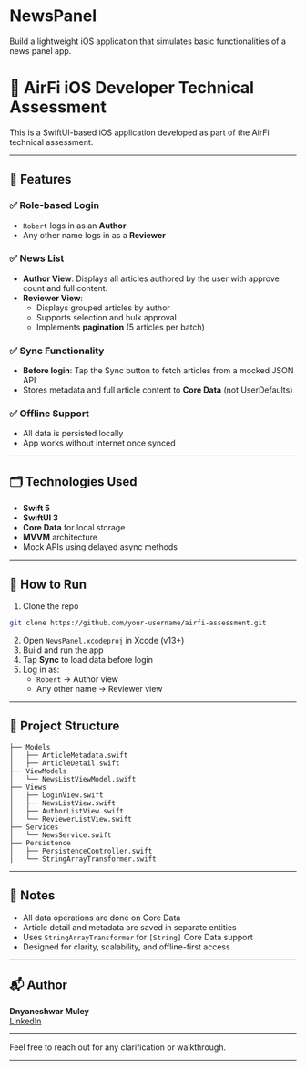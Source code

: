 # NewsPanel
Build a lightweight iOS application that simulates basic functionalities of a news panel app.

# 📱 AirFi iOS Developer Technical Assessment

This is a SwiftUI-based iOS application developed as part of the AirFi technical assessment.

---

## 🚀 Features

### ✅ Role-based Login
- `Robert` logs in as an **Author**
- Any other name logs in as a **Reviewer**

### ✅ News List
- **Author View**: Displays all articles authored by the user with approve count and full content.
- **Reviewer View**:
  - Displays grouped articles by author
  - Supports selection and bulk approval
  - Implements **pagination** (5 articles per batch)

### ✅ Sync Functionality
- **Before login**: Tap the Sync button to fetch articles from a mocked JSON API
- Stores metadata and full article content to **Core Data** (not UserDefaults)

### ✅ Offline Support
- All data is persisted locally
- App works without internet once synced

---

## 🗂 Technologies Used
- **Swift 5**
- **SwiftUI 3**
- **Core Data** for local storage
- **MVVM** architecture
- Mock APIs using delayed async methods

---

## 🧪 How to Run
1. Clone the repo
```bash
git clone https://github.com/your-username/airfi-assessment.git
```
2. Open `NewsPanel.xcodeproj` in Xcode (v13+)
3. Build and run the app
4. Tap **Sync** to load data before login
5. Log in as:
   - `Robert` → Author view
   - Any other name → Reviewer view

---

## 🧱 Project Structure
```
├── Models
│   ├── ArticleMetadata.swift
│   ├── ArticleDetail.swift
├── ViewModels
│   └── NewsListViewModel.swift
├── Views
│   ├── LoginView.swift
│   ├── NewsListView.swift
│   ├── AuthorListView.swift
│   └── ReviewerListView.swift
├── Services
│   └── NewsService.swift
├── Persistence
│   ├── PersistenceController.swift
│   └── StringArrayTransformer.swift
```

---

## 📄 Notes
- All data operations are done on Core Data
- Article detail and metadata are saved in separate entities
- Uses `StringArrayTransformer` for `[String]` Core Data support
- Designed for clarity, scalability, and offline-first access

---

## 📬 Author
**Dnyaneshwar Muley**  
[LinkedIn](https://www.linkedin.com/in/dmuley/)

---

Feel free to reach out for any clarification or walkthrough.

---
